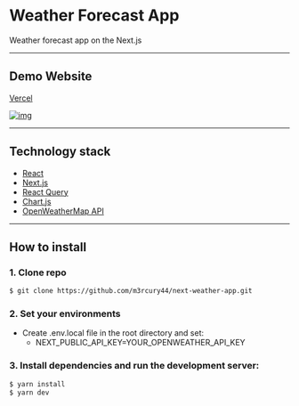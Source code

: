 # Weather Forecast App

Weather forecast app on the Next.js

---

## Demo Website

[Vercel](https://next-weather-web-app.vercel.app)

[![img](https://i.imgur.com/Y84g9YW.png)](https://next-weather-web-app.vercel.app)

---

## Technology stack

* [React](https://react.dev)
* [Next.js](https://nextjs.org)
* [React Query](https://tanstack.com/query/latest)
* [Chart.js](https://www.chartjs.org/docs/latest/)
* [OpenWeatherMap API](https://openweathermap.org/api)

---

## How to install

### 1. Clone repo

```bash
$ git clone https://github.com/m3rcury44/next-weather-app.git
```
### 2. Set your environments

* Create .env.local file in the root directory and set:
  * NEXT_PUBLIC_API_KEY=YOUR_OPENWEATHER_API_KEY

### 3. Install dependencies and run the development server:

```bash
$ yarn install
$ yarn dev
```
